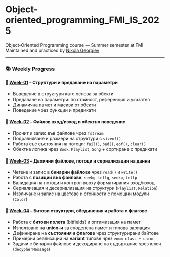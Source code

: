 # Object-oriented_programming_FMI_IS_2025

Object-Oriented Programming course — Summer semester at FMI  
Maintained and practiced by [Nikola Georgiev](https://github.com/nikolaGeorgiev3000)

---

### 📚 Weekly Progress

#### 📁 [Week-01](./Week-01) – Структури и предаване на параметри

- Въведение в структури като основа за обекти  
- Предаване на параметри: по стойност, референция и указател  
- Динамична памет и масиви от обекти  
- Поведение чрез функции и предикати  

#### 📁 [Week-02](./Week-02) – Файлов вход/изход и обектно поведение

- Прочит и запис във файлове чрез `fstream`
- Подравняване и размери на структури с `sizeof()`
- Работа със състояния на потоци: `fail()`, `bad()`, `eof()`, `clear()`
- Обектна логика чрез `Book`, `Playlist`, `Song` + сортиране с предикати

#### 📁 [Week-03](./Week-03) – Двоични файлове, потоци и сериализация на данни

- Четене и запис в **бинарни файлове** чрез `read()` и `write()`
- Работа с **позиции във файлове**: `seekg`, `tellg`, `seekp`, `tellp`
- Валидация на потоци и контрол върху форматирания вход/изход
- Сериализация и десериализация на структури (`Playlist`, `Relation`)
- Извличане и запис на цветове и стойности с помощни модули (`Color`)

#### 📁 [Week-04](./Week-04) – Битови структури, обединения и работа с флагове

- Работа с **битови полета** (bitfields) и оптимизация на памет
- Използване на **union-и** за споделена памет и типова вариация
- Дефиниране на **състояния и флагове** чрез структурирани байтове
- Примерни реализации на **variant** типове чрез `enum class + union`
- Задачи с бинарни файлове и декодиране на съдържание чрез ключ (`decypherMessage`)
